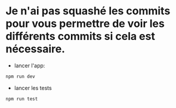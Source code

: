 # Je n'ai pas squashé les commits pour vous permettre de voir les différents commits si cela est nécessaire.

- lancer l'app:

```js
npm run dev
```

- lancer les tests

```js
npm run test
```
